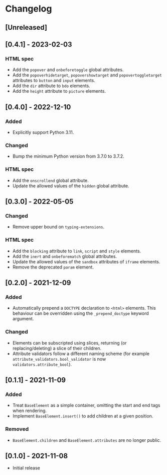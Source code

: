 # Changelog

## [Unreleased]

## [0.4.1] - 2023-02-03
### HTML spec
- Add the `popover` and `onbeforetoggle` global attributes.
- Add the `popoverhidetarget`, `popovershowtarget` and `popovertoggletarget` attributes
to `button` and `input` elements.
- Add the `dir` attribute to `bdo` elements.
- Add the `height` attribute to `picture` elements.

## [0.4.0] - 2022-12-10
### Added
- Explicitly support Python 3.11.
### Changed
- Bump the minimum Python version from 3.7.0 to 3.7.2.
### HTML spec
- Add the `onscrollend` global attribute.
- Update the allowed values of the `hidden` global attribute.

## [0.3.0] - 2022-05-05
### Changed
- Remove upper bound on `typing-extensions`.
### HTML spec
- Add the `blocking` attribute to `link`, `script` and `style` elements.
- Add the `inert` and `onbeforematch` global attributes.
- Update the allowed values of the `sandbox` attributes of `iframe` elements.
- Remove the deprecated `param` element.

## [0.2.0] - 2021-12-09
### Added
- Automatically prepend a `DOCTYPE` declaration to `<html>` elements. This behaviour can
be overridden using the `_prepend_doctype` keyword argument.
### Changed
- Elements can be subscripted using slices, returning (or replacing/deleting) a slice of
their children.
- Attribute validators follow a different naming scheme (for example
`attribute_validators.bool_validator` is now `validators.attribute_bool`).

## [0.1.1] - 2021-11-09
### Added
- Treat `BaseElement` as a simple container, omitting the start and end tags when
rendering.
- Implement `BaseElement.insert()` to add children at a given position.
### Removed
- `BaseElement.children` and `BaseElement.attributes` are no longer public.

## [0.1.0] - 2021-11-08
- Initial release
